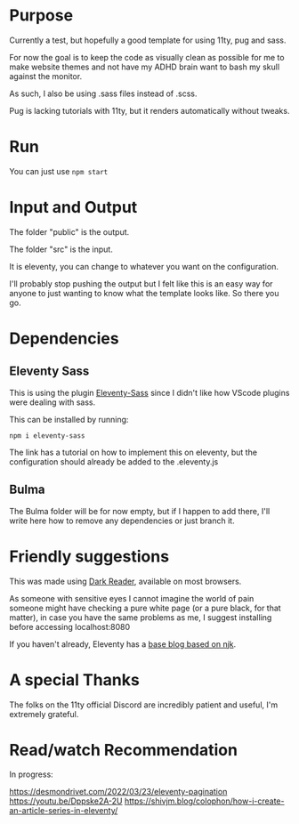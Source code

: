 # Purpose

Currently a test, but hopefully a good template for using 11ty, pug and sass.

For now the goal is to keep the code as visually clean as possible for me to make website themes and not have my ADHD brain want to bash my skull against the monitor.

As such, I also be using .sass files instead of .scss.

Pug is lacking tutorials with 11ty, but it renders automatically without tweaks.

# Run

You can just use `npm start`

# Input and Output

The folder "public" is the output.

The folder "src" is the input.

It is eleventy, you can change to whatever you want on the configuration.

I'll probably stop pushing the output but I felt like this is an easy way for anyone to just wanting to know what the template looks like. So there you go.


# Dependencies

## Eleventy Sass

This is using the plugin [Eleventy-Sass](https://www.npmjs.com/package/eleventy-sass) since I didn't like how VScode plugins were dealing with sass.

This can be installed by running:

```
npm i eleventy-sass
```

The link has a tutorial on how to implement this on eleventy, but the configuration should already be added to the .eleventy.js

## Bulma

The Bulma folder will be for now empty, but if I happen to add there, I'll write here how to remove any dependencies or just branch it.

# Friendly suggestions

This was made using [Dark Reader](https://darkreader.org), available on most browsers.

As someone with sensitive eyes I cannot imagine the world of pain someone might have checking a pure white page (or a pure black, for that matter), in case you have the same problems as me, I suggest installing before accessing localhost:8080

If you haven't already, Eleventy has a [base blog based on njk](https://github.com/11ty/eleventy-base-blog). 


# A special Thanks

The folks on the 11ty official Discord are incredibly patient and useful, I'm extremely grateful.

# Read/watch Recommendation

In progress:

https://desmondrivet.com/2022/03/23/eleventy-pagination
https://youtu.be/Dppske2A-2U
https://shivjm.blog/colophon/how-i-create-an-article-series-in-eleventy/



